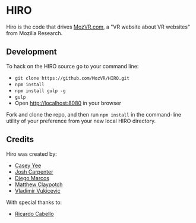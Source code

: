 # HIRO

Hiro is the code that drives [MozVR.com](http://mozvr.com), a "VR website about VR websites" from Mozilla Research.


## Development

To hack on the HIRO source go to your command line:

* `git clone https://github.com/MozVR/HIRO.git`
* `npm install`
* `npm install gulp -g`
* `gulp`
* Open [http://localhost:8080](http://localhost:8080) in your browser

Fork and clone the repo, and then run `npm install` in the command-line utility of your preference from your new local HIRO directory.

## Credits

Hiro was created by:

* [Casey Yee](https://twitter.com/whoyee)
* [Josh Carpenter](https://twitter.com/joshcarpenter)
* [Diego Marcos](https://twitter.com/dmarcos)
* [Matthew Claypotch](https://twitter.com/potch)
* [Vladimir Vukicevic](https://twitter.com/vvuk)

With special thanks to:

* [Ricardo Cabello](https://twitter.com/mrdoob)
